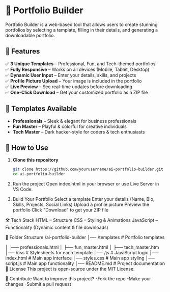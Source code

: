 # 🚀 Portfolio Builder

Portfolio Builder is a web-based tool that allows users to create stunning portfolios by selecting a template, filling in their details, and generating a downloadable portfolio.

## 📌 Features
✅ **3 Unique Templates** – Professional, Fun, and Tech-themed portfolios  
✅ **Fully Responsive** – Works on all devices (Mobile, Tablet, Desktop)  
✅ **Dynamic User Input** – Enter your details, skills, and projects  
✅ **Profile Picture Upload** – Your image is included in the portfolio  
✅ **Live Preview** – See real-time updates before downloading  
✅ **One-Click Download** – Get your customized portfolio as a ZIP file  

## 🎨 Templates Available
- **Professionals** – Sleek & elegant for business professionals  
- **Fun Master** – Playful & colorful for creative individuals  
- **Tech Master** – Dark hacker-style for coders & tech enthusiasts  

## 🚀 How to Use
1. **Clone this repository**  
   ```bash
   git clone https://github.com/yourusername/ai-portfolio-builder.git
   cd ai-portfolio-builder
2.  Run the project
Open index.html in your browser or use Live Server in VS Code.

3.  Build Your Portfolio
Select a template
Enter your details (Name, Bio, Skills, Projects, Social Links)
Upload a profile picture
Preview the portfolio
Click "Download" to get your ZIP file

🛠️ Tech Stack
HTML – Structure
CSS – Styling & Animations
JavaScript – Functionality (Dynamic content & file downloads)

📂 Folder Structure
/ai-portfolio-builder
│── /templates             # Portfolio templates

│   ├── professionals.html
│   ├── fun_master.html
│   ├── tech_master.htm
│── /css                   # Stylesheets for each template
│── /js                    # JavaScript logic
│── index.html             # Main app interface
│── styles.css             # Main app styling
│── script.js              # Main app functionality
│── README.md              # Project documentation
📜 License
This project is open-source under the MIT License.

🌟 Contribute
Want to improve this project?
-Fork the repo
-Make your changes
-Submit a pull request
